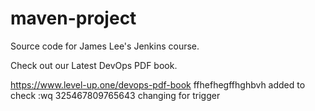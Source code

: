 # maven-project
Source code for James Lee's Jenkins course.

Check out our Latest DevOps PDF book.

https://www.level-up.one/devops-pdf-book
ffhefhegffhghbvh added to check :wq
325467809765643
changing for trigger
